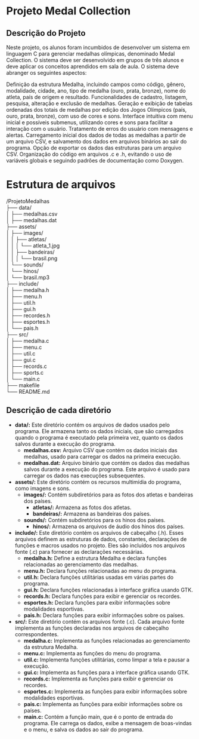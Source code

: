 # Projeto Medal Collection

## Descrição do Projeto
Neste projeto, os alunos foram incumbidos de desenvolver um sistema em linguagem C para gerenciar medalhas olímpicas, denominado Medal Collection. O sistema deve ser desenvolvido em grupos de três alunos e deve aplicar os conceitos aprendidos em sala de aula. O sistema deve abranger os seguintes aspectos:

Definição da estrutura Medalha, incluindo campos como código, gênero, modalidade, cidade, ano, tipo de medalha (ouro, prata, bronze), nome do atleta, país de origem e resultado.
Funcionalidades de cadastro, listagem, pesquisa, alteração e exclusão de medalhas.
Geração e exibição de tabelas ordenadas dos totais de medalhas por edição dos Jogos Olímpicos (país, ouro, prata, bronze), com uso de cores e sons.
Interface intuitiva com menu inicial e possíveis submenus, utilizando cores e sons para facilitar a interação com o usuário.
Tratamento de erros do usuário com mensagens e alertas.
Carregamento inicial dos dados de todas as medalhas a partir de um arquivo CSV, e salvamento dos dados em arquivos binários ao sair do programa.
Opção de exportar os dados das estruturas para um arquivo CSV.
Organização do código em arquivos .c e .h, evitando o uso de variáveis globais e seguindo padrões de documentação como Doxygen.

# Estrutura de arquivos

/ProjetoMedalhas<br>
├── data/<br>
│   ├── medalhas.csv<br>
│   ├── medalhas.dat<br>
├── assets/<br>
│   ├── images/<br>
│   │   ├── atletas/<br>
│   │   │   └── atleta_1.jpg<br>
│   │   ├── bandeiras/<br>
│   │   │   └── brasil.png<br>
│   └── sounds/<br>
│       └── hinos/<br>
│           └── brasil.mp3<br>
├── include/<br>
│   ├── medalha.h<br>
│   ├── menu.h<br>
│   ├── util.h<br>
│   ├── gui.h<br>
│   ├── recordes.h<br>
│   ├── esportes.h<br>
│   └── pais.h<br>
├── src/<br>
│   ├── medalha.c<br>
│   ├── menu.c<br>
│   ├── util.c<br>
│   ├── gui.c<br>
│   ├── records.c<br>
│   ├── sports.c<br>
│   └── main.c<br>
├── makefile<br>
└── README.md<br>

## Descrição de cada diretório

<ul>
  <li>
    <strong>data/:</strong> Este diretório contém os arquivos de dados usados pelo programa. Ele armazena tanto os dados iniciais, que são carregados quando o programa é executado pela primeira vez, quanto os dados salvos durante a execução do programa.
    <ul>
      <li><strong>medalhas.csv:</strong> Arquivo CSV que contém os dados iniciais das medalhas, usado para carregar os dados na primeira execução.</li>
      <li><strong>medalhas.dat:</strong> Arquivo binário que contém os dados das medalhas salvos durante a execução do programa. Este arquivo é usado para carregar os dados nas execuções subsequentes.</li>
    </ul>
  </li>
  <li>
    <strong>assets/:</strong> Este diretório contém os recursos multimídia do programa, como imagens e sons.
    <ul>
      <li>
        <strong>images/:</strong> Contém subdiretórios para as fotos dos atletas e bandeiras dos países.
        <ul>
          <li><strong>atletas/:</strong> Armazena as fotos dos atletas.</li>
          <li><strong>bandeiras/:</strong> Armazena as bandeiras dos países.</li>
        </ul>
      </li>
      <li>
        <strong>sounds/:</strong> Contém subdiretórios para os hinos dos países.
        <ul>
          <li><strong>hinos/:</strong> Armazena os arquivos de áudio dos hinos dos países.</li>
        </ul>
      </li>
    </ul>
  </li>
  <li>
    <strong>include/:</strong> Este diretório contém os arquivos de cabeçalho (.h). Esses arquivos definem as estruturas de dados, constantes, declarações de funções e macros usados no projeto. Eles são incluídos nos arquivos fonte (.c) para fornecer as declarações necessárias.
    <ul>
      <li><strong>medalha.h:</strong> Define a estrutura Medalha e declara funções relacionadas ao gerenciamento das medalhas.</li>
      <li><strong>menu.h:</strong> Declara funções relacionadas ao menu do programa.</li>
      <li><strong>util.h:</strong> Declara funções utilitárias usadas em várias partes do programa.</li>
      <li><strong>gui.h:</strong> Declara funções relacionadas à interface gráfica usando GTK.</li>
      <li><strong>records.h:</strong> Declara funções para exibir e gerenciar os recordes.</li>
      <li><strong>esportes.h:</strong> Declara funções para exibir informações sobre modalidades esportivas.</li>
      <li><strong>pais.h:</strong> Declara funções para exibir informações sobre os países.</li>
    </ul>
  </li>
  <li>
    <strong>src/:</strong> Este diretório contém os arquivos fonte (.c). Cada arquivo fonte implementa as funções declaradas nos arquivos de cabeçalho correspondentes.
    <ul>
      <li><strong>medalha.c:</strong> Implementa as funções relacionadas ao gerenciamento da estrutura Medalha.</li>
      <li><strong>menu.c:</strong> Implementa as funções do menu do programa.</li>
      <li><strong>util.c:</strong> Implementa funções utilitárias, como limpar a tela e pausar a execução.</li>
      <li><strong>gui.c:</strong> Implementa as funções para a interface gráfica usando GTK.</li>
      <li><strong>records.c:</strong> Implementa as funções para exibir e gerenciar os recordes.</li>
      <li><strong>esportes.c:</strong> Implementa as funções para exibir informações sobre modalidades esportivas.</li>
      <li><strong>pais.c:</strong> Implementa as funções para exibir informações sobre os países.</li>
      <li><strong>main.c:</strong> Contém a função main, que é o ponto de entrada do programa. Ele carrega os dados, exibe a mensagem de boas-vindas e o menu, e salva os dados ao sair do programa.</li>
    </ul>
  </li>
</ul>

